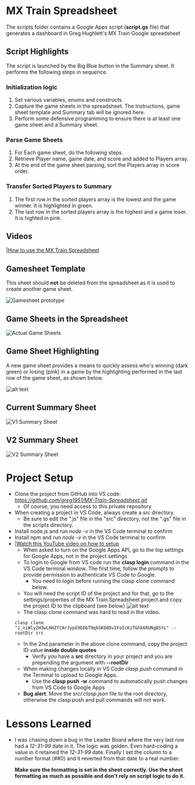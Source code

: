 # MX Train Spreadsheet
The scripts folder contains a Google Apps script (**script.gs** file) that generates a dashboard in Greg Hughlett's MX Train Google spreadsheet

## Script Highlights
The script is launched by the Big Blue button in the Summary sheet. It performs the following steps in sequence.

### Initialization logic
1. Set various variables, enums and constructs.
2. Capture the game sheets in the spreadsheet. The Instructions, game sheet template and Summary tab will be ignored here.
3. Perform some defensive programming to ensure there is at least one game sheet and a Summary sheet.

### Parse Game Sheets
1. For Each game sheet, do the following steps.
2. Retrieve Player name, game date, and score and added to Players array.
3. At the end of the game sheet parsing, sort the Players array in score order.

### Transfer Sorted Players to Summary
1. The first row in the sorted players array is the lowest and the game winner. It is highlighted in green.
2. The last row in the sorted players array is the highest and a game loser. It is highted in pink.

## Videos
|[How to use the MX Train Spreadsheet](https://go.screenpal.com/watch/cTeVoFn1Dz3)
## Gamesheet Template
This sheet should **not** be deleted from the spreadsheet as it is used to create another game sheet.

![Gamesheet prototype](images/prototypes/train-scoresheet.png)
## Game Sheets in the Spreadsheet
![Actual Game Sheets](images/prototypes/MxTrain-Game-Tabs.png)
## Game Sheet Highlighting
A new game sheet provides a means to quickly assess who's winning (dark green) or losing (pink) in a game by the highlighting performed in the last row of the game sheet, as shown below.

![alt text](images/prototypes/Highlighed-Game-Totals.png)
## Current Summary Sheet
![V1 Summary Sheet](images/prototypes/v1-MxTrain-SummaryReport.png)
## V2 Summary Sheet
![V2 Summary Sheet](images/prototypes/v2-summary.png)

# Project Setup
* Clone the project from GitHub into VS code: *https://github.com/greg1951/MX-Train-Spreadsheet.git*
    * Of course, you need access to this private repository
* When creating a project in VS Code, always create a *src* directory.
    * Be sure to edit the ".js" file in the "src" directory, not the ".gs" file in the scripts directory.
* Install node.js and run *node -v* in the VS Code terminal to confirm
* Install npm and run *node -v* in the VS Code terminal to confirm 
* |[Watch this YouTube video on how to setup](https://www.youtube.com/watch?v=4Qlt3p6N0es)
    * When asked to turn on the Google Apps API, go to the top settings for Google Apps, not in the project settings
    * To login to Google from VS code run the **clasp login** command in the VS Code terminal window. The first time, follow the prompts to provide permission to authenticate VS Code to Google.
        * You need to login before running the clasp clone command below.
    * You will need the script ID of the project and for that, go to the settings/properties of the MX Train Spreadsheet project and copy the project ID to the clipboard (see below)
        ![alt text](images/prototypes/project-scrip-id-for-clone.png)
    * The clasp clone command was hard to read in the video. 
    ```
    clasp clone "1_niWly2H3wLHHZfCArJypE9EDbT9qkGKQ8DvIFoIcKzTGhk6RUNgBSYL" --rootDir src 
    ```
    * In the 2nd parameter in the above clone command, copy the project ID value **inside double quotes**
        * Verify you have a **src** directory in your project and you are prepending the argument with **--rootDir**
    * When making changes locally in VS Code *clasp push* command in the Terminal to upload to Google Apps.
        * Use the **clasp push -w** command to automatically push changes from VS Code to Google Apps
    * **Bug alert**: Move the *src/.clasp.json* file to the root directory, otherwise the clasp push and pull commands will not work.

# Lessons Learned
* I was chasing down a bug in the Leader Board where the very last row had a *12-31-99* date in it. The logic was golden. Even hard-coding a value in it retained the *12-31-99* date. Finally I set the column to a number format (##0) and it reverted from that date to a real number.

  **Make sure the formatting is set in the sheet correctly. Use the sheet formatting as much as possible and don't rely on script logic to do it.**
